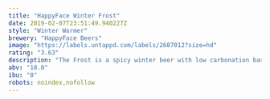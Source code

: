 ```yaml
---
title: "HappyFace Winter Frost"
date: 2019-02-07T23:51:49.940227Z
style: "Winter Warmer"
brewery: "HappyFace Beers"
image: "https://labels.untappd.com/labels/2687012?size=hd"
rating: "3.63"
description: "The Frost is a spicy winter beer with low carbonation based on the classic Belgian Quadrupel style with addition of thyme, cinnamon, cloves, orange peel and coriander. "
abv: "10.0"
ibu: "0"
robots: noindex,nofollow
---
```

